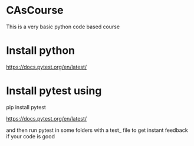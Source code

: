 # CAsCourse
This is a very basic python code based course


# Install python
https://docs.pytest.org/en/latest/
# Install pytest using
pip install pytest

https://docs.pytest.org/en/latest/

and then run pytest in some folders with a test_ file to get instant feedback if your code is good
